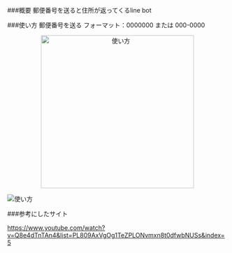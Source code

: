 ###概要
郵便番号を送ると住所が返ってくるline bot

###使い方
郵便番号を送る
フォーマット：0000000 または 000-0000
<p align="center">
  <img src="https://github.com/takuuuu517/python_app/blob/master/%E4%BD%BF%E3%81%84%E6%96%B9.png" width="350" alt="使い方">
</p>

![使い方](https://github.com/takuuuu517/python_app/blob/master/%E4%BD%BF%E3%81%84%E6%96%B9.png)

###参考にしたサイト

https://www.youtube.com/watch?v=Q8e4dTnTAn4&list=PL809AxVgOg1TeZPLONvmxn8t0dfwbNUSs&index=5
